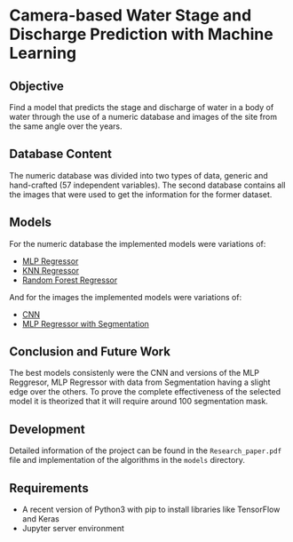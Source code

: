 # Camera-based Water Stage and Discharge Prediction with Machine Learning

## Objective
Find a model that predicts the stage and discharge of water in a body of water through the use of a numeric database and images of the site from the same angle over the years.

## Database Content
The numeric database was divided into two types of data, generic and hand-crafted (57 independent variables). The second database contains all the images that were used to get the information for the former dataset.

## Models
For the numeric database the implemented models were variations of:
* [MLP Regressor](https://en.wikipedia.org/wiki/Multilayer_perceptron)
* [KNN Regressor](https://en.wikipedia.org/wiki/K-nearest_neighbors_algorithm#k-NN_regression)
* [Random Forest Regressor](https://en.wikipedia.org/wiki/Random_forest)

And for the images the implemented models were variations of:
* [CNN](https://en.wikipedia.org/wiki/Convolutional_neural_network)
* [MLP Regressor with Segmentation](https://towardsdatascience.com/segmentation-based-interpretability-of-cnn-classification-6de02f9a8303)

## Conclusion and Future Work
The best models consistenly were the CNN and versions of the MLP Reggresor, MLP Regressor with data from Segmentation having a slight edge over the others. To prove the complete effectiveness of the selected model it is theorized that it will require around 100 segmentation mask.

## Development
Detailed information of the project can be found in the `Research_paper.pdf` file and implementation of the algorithms in the `models` directory.

## Requirements
* A recent version of Python3 with pip to install libraries like TensorFlow and Keras
* Jupyter server environment
